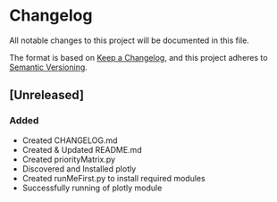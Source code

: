 # Changelog

All notable changes to this project will be documented in this file.

The format is based on [Keep a Changelog](https://keepachangelog.com/en/1.0.0/),
and this project adheres to [Semantic Versioning](https://semver.org/spec/v2.0.0.html).

## [Unreleased]
### Added
- Created CHANGELOG.md
- Created & Updated README.md
- Created priorityMatrix.py
- Discovered and Installed plotly
- Created runMeFirst.py to install required modules
- Successfully running of plotly module